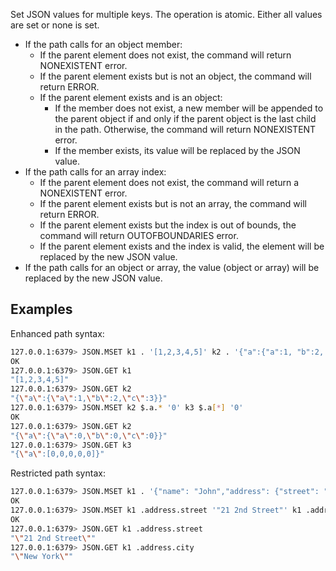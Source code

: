 Set JSON values for multiple keys. The operation is atomic. Either all values are set or none is set.

* If the path calls for an object member:
    * If the parent element does not exist, the command will return NONEXISTENT error.
    * If the parent element exists but is not an object, the command will return ERROR.
    * If the parent element exists and is an object:
        * If the member does not exist, a new member will be appended to the parent object if and only if the
        parent object is the last child in the path. Otherwise, the command will return NONEXISTENT error.
        * If the member exists, its value will be replaced by the JSON value.
* If the path calls for an array index:
    * If the parent element does not exist, the command will return a NONEXISTENT error.
    * If the parent element exists but is not an array, the command will return ERROR.
    * If the parent element exists but the index is out of bounds, the command will return OUTOFBOUNDARIES error.
    * If the parent element exists and the index is valid, the element will be replaced by the new JSON value.
* If the path calls for an object or array, the value (object or array) will be replaced by the new JSON value.

## Examples

Enhanced path syntax:

```bash
127.0.0.1:6379> JSON.MSET k1 . '[1,2,3,4,5]' k2 . '{"a":{"a":1, "b":2, "c":3}}' k3 . '{"a": [1,2,3,4,5]}'
OK
127.0.0.1:6379> JSON.GET k1
"[1,2,3,4,5]"
127.0.0.1:6379> JSON.GET k2
"{\"a\":{\"a\":1,\"b\":2,\"c\":3}}"
127.0.0.1:6379> JSON.MSET k2 $.a.* '0' k3 $.a[*] '0'
OK
127.0.0.1:6379> JSON.GET k2
"{\"a\":{\"a\":0,\"b\":0,\"c\":0}}"
127.0.0.1:6379> JSON.GET k3
"{\"a\":[0,0,0,0,0]}"
```

Restricted path syntax:

```bash
127.0.0.1:6379> JSON.MSET k1 . '{"name": "John","address": {"street": "123 Main St","city": "Springfield"},"phones": ["555-1234","555-5678"]}'
OK
127.0.0.1:6379> JSON.MSET k1 .address.street '"21 2nd Street"' k1 .address.city '"New York"'
OK
127.0.0.1:6379> JSON.GET k1 .address.street
"\"21 2nd Street\""
127.0.0.1:6379> JSON.GET k1 .address.city
"\"New York\""

```
